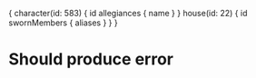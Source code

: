 {
  character(id: 583) {
    id
    allegiances {
      name
    }
  }
  house(id: 22) {
    id
    swornMembers {
      aliases
    }
  }
}

# Should produce error
